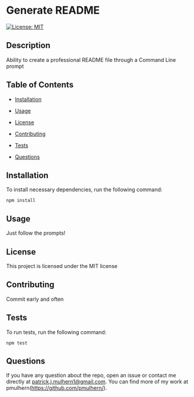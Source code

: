 # Generate README

[![License: MIT](https://img.shields.io/badge/License-MIT-yellow.svg)](https://opensource.org/licenses/MIT)

## Description

Ability to create a professional README file through a Command Line prompt

## Table of Contents

* [Installation](#installation)

* [Usage](#usage)

* [License](#license)

* [Contributing](#contributing)

* [Tests](#tests)

* [Questions](#questions)

## Installation

To install necessary dependencies, run the following command:

```
npm install
```

## Usage

Just follow the prompts!

## License

This project is licensed under the MIT license

## Contributing

Commit early and often

## Tests

To run tests, run the following command:

```
npm test
```

## Questions

If you have any question about the repo, open an issue or contact me directly at patrick.j.mulhern1@gmail.com. You can find more of my work at pmulhern(https://github.com/pmulhern/).
